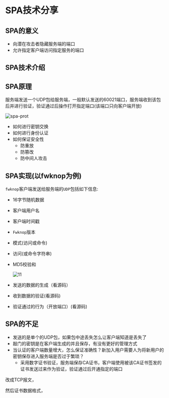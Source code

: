 # SPA技术分享

## SPA的意义

- 向潜在攻击者隐藏服务端的端口
- 允许指定客户端访问指定服务的端口

## SPA技术介绍

## SPA原理

服务端发送一个UDP包给服务端，一般默认发送的60021端口，服务端收到该包后并进行验证，验证通过后操作打开指定端口(该端口只向客户端开放)

![spa-prot](SPA技术分享.assets/spa-prot.png)

- 如何进行密钥交换
- 如何进行身份认证
- 如何保证安全性
  - 防重放
  - 防篡改
  - 防中间人攻击

## SPA实现(以fwknop为例)

`fwknop`客户端发送给服务端的`UDP`包括如下信息:

- 16字节随机数据

- 客户端用户名

- 客户端时间戳

- `Fwknop`版本

- 模式(访问或命令)

- 访问(或命令字符串)

- MD5校验和

  ![11](SPA技术分享.assets/11.PNG)

- 发送的数据的生成（看源码）
- 收到数据的验证(看源码)
- 验证通过的行为（开放端口）(看源码)

## SPA的不足

- 发送的是单个的UDP包，如果包中途丢失怎么让客户端知道是丢失了
- 敲门的密钥是在客户端生成的并且保存，有没有更好的管理方式
- 当认证的客户端数量增大，怎么保证准确性？新加入用户需要人为将新用户的密钥保存进入服务端是否过于繁琐？
  - 采用数字证书验证，服务端保存CA证书，客户端使用被该CA证书签发的证书发送过来作为验证，验证通过后开通指定的端口



改成TCP报文，

然后证书数据格式，



